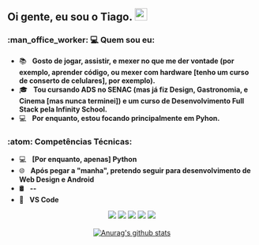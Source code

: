 <h2> Oi gente, eu sou o <strong>Tiago</strong>. <img src="https://github.com/souvikguria98/souvikguria98/blob/master/Hi.gif" width="25"></h2>

<h3> :man_office_worker: 💻 Quem sou eu: </h3>

- :books: &nbsp; <strong>Gosto de jogar, assistir, e mexer no que me der vontade (por exemplo, aprender código, ou mexer com hardware [tenho um curso de conserto de celulares], por exemplo).</strong>
- 🎓 &nbsp; <strong>Tou cursando ADS no SENAC (mas já fiz Design, Gastronomia, e Cinema [mas nunca terminei]) e um curso de Desenvolvimento Full Stack pela Infinity School.</strong>
- :computer: &nbsp; <strong>Por enquanto, estou focando principalmente em Pyhon.</strong>

<h3>:atom: Competências Técnicas: </h3>

- 💻 &nbsp; <strong>[Por enquanto, apenas] Python</strong>
- 🌐 &nbsp; <strong>Após pegar a "manha", pretendo seguir para desenvolvimento de Web Design e Android</strong>
- 🛢 &nbsp; <strong>--</strong>
- 🔧 &nbsp; <strong>VS Code</strong>


<div align="center">
  <a href="#" alt="Gmail">
  <img src="https://img.shields.io/badge/-Gmail-FF0000?style=flat-square&labelColor=FF0000&logo=gmail&logoColor=white&link=LINK-DO-SEU-EMAIL" /></a>

  <a href="#" alt="Linkedin">
  <img src="https://img.shields.io/badge/-Linkedin-0e76a8?style=flat-square&logo=Linkedin&logoColor=white&link=LINK-DO-SEU-LINKEDIN" /></a>
  
  <a href="#" alt="WhatsApp">
  <img src="https://img.shields.io/badge/-WhatsApp-25d366?style=flat-square&labelColor=25d366&logo=whatsapp&logoColor=white&link=API-DO-SEU-WHATSAPP"/></a>
  
  <a href="#" alt="Facebook">
  <img src="https://img.shields.io/badge/-Facebook-3b5998?style=flat-square&labelColor=3b5998&logo=facebook&logoColor=white&link=LINK-DO-SEU-FACEBOOK"/></a>

  <a href="#" alt="Instagram">
  <img src="https://img.shields.io/badge/-Instagram-DF0174?style=flat-square&labelColor=DF0174&logo=instagram&logoColor=white&link=LINK-DO-SEU-INSTAGRAM"/></a>
<div>
 

</br>
<div align="center">
<a href="https://github-readme-stats.anuraghazra1.vercel.app/api?username=teago777"><img src="https://github-readme-stats.anuraghazra1.vercel.app/api?username=teago777&show_icons=true&include_all_commits=true&theme=radical" alt="Anurag's github stats"/>
</a>
</div>

